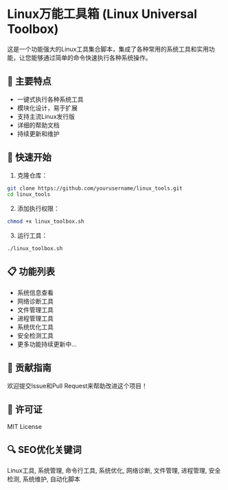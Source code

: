 # Linux万能工具箱 (Linux Universal Toolbox)

这是一个功能强大的Linux工具集合脚本，集成了各种常用的系统工具和实用功能，让您能够通过简单的命令快速执行各种系统操作。

## 🌟 主要特点

- 一键式执行各种系统工具
- 模块化设计，易于扩展
- 支持主流Linux发行版
- 详细的帮助文档
- 持续更新和维护

## 🚀 快速开始

1. 克隆仓库：
```bash
git clone https://github.com/yourusername/linux_tools.git
cd linux_tools
```

2. 添加执行权限：
```bash
chmod +x linux_toolbox.sh
```

3. 运行工具：
```bash
./linux_toolbox.sh
```

## 📋 功能列表

- 系统信息查看
- 网络诊断工具
- 文件管理工具
- 进程管理工具
- 系统优化工具
- 安全检测工具
- 更多功能持续更新中...

## 🤝 贡献指南

欢迎提交Issue和Pull Request来帮助改进这个项目！

## 📝 许可证

MIT License

## 🔍 SEO优化关键词

Linux工具, 系统管理, 命令行工具, 系统优化, 网络诊断, 文件管理, 进程管理, 安全检测, 系统维护, 自动化脚本 